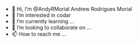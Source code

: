 - 👋 Hi, I’m @AndyRMorial Andrew Rodrigues Morial
- 👀 I’m interested in codar
- 🌱 I’m currently learning ...
- 💞️ I’m looking to collaborate on ...
- 📫 How to reach me ...

<!---
AndyRMorial/AndyRMorial is a ✨ special ✨ repository because its `README.md` (this file) appears on your GitHub profile.
You can click the Preview link to take a look at your changes.
--->
